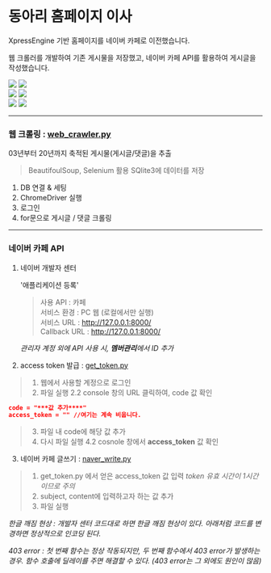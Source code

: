 # 동아리 홈페이지 이사

XpressEngine 기반 홈페이지를 네이버 카페로 이전했습니다.

웹 크롤러를 개발하여 기존 게시물을 저장했고, 네이버 카페 API를 활용하여 게시글을 작성했습니다.
<div>
<img src="https://img.shields.io/badge/BeautifulSoup-4.9.0-orange?style=flat-square" />
<img src="https://img.shields.io/badge/selenium-webdriver-orange?style=flat-square" />
</div>
<div>
<img src="https://img.shields.io/badge/SQlite-3.21.0-blue?style=flat-square" />
<img src="https://img.shields.io/badge/Django-3.1.4-blue?style=flat-square" />
</div>
<div>
<img src="https://img.shields.io/badge/NAVER-cafe-brightgreen?style=flat-square" />
<img src="https://img.shields.io/badge/NAVER-login-brightgreen?style=flat-square" />
</div>

- - -

### 웹 크롤링 : [web_crawler.py](https://github.com/HYUcoolguy/NAVER-cafe-API/blob/main/web_crawler.py)
03년부터 20년까지 축적된 게시물(게시글/댓글)을 추출
> BeautifoulSoup, Selenium 활용
> SQlite3에 데이터를 저장

1. DB 연결 & 세팅
2. ChromeDriver 실행
3. 로그인
4. for문으로 게시글 / 댓글 크롤링

- - -
### 네이버 카페 API

1. 네이버 개발자 센터

    '애플리케이션 등록'
    > 사용 API : 카페 <br>
    > 서비스 환경 : PC 웹 (로컬에서만 실행) <br>
    > 서비스 URL : http://127.0.0.1:8000/ <br>
    > Callback URL : http://127.0.0.1:8000/

    *관리자 계정 외에 API 사용 시, **멤버관리**에서 ID 추가*

2. access token 발급 : [get_token.py](https://github.com/HYUcoolguy/FAFA/blob/main/Back-End/FAFA/models.py) 

> 1. 웹에서 사용할 계정으로 로그인
> 2. 파일 실행
    2.2 console 창의 URL 클릭하여, code 값 확인

~~~json
code = "***값 추가****"
access_token = "" //여기는 계속 비웁니다.
~~~

> 3. 파일 내 code에 해당 값 추가
> 4. 다시 파일 실행
   4.2 cosnole 창에서 **access_token** 값 확인

3. 네이버 카페 글쓰기 : [naver_write.py](https://github.com/HYUcoolguy/FAFA/blob/main/Back-End/FAFA/models.py) 

> 1. get_token.py 에서 얻은 access_token 값 입력
*token 유효 시간이 1시간이므로 주의*
> 2. subject, content에 입력하고자 하는 값 추가
> 3. 파일 실행

*한글 깨짐 현상 : 개발자 센터 코드대로 하면 한글 깨짐 현상이 있다. 아래처럼 코드를 변경하면 정상적으로 인코딩 된다.*

*403 error : 첫 번째 함수는 정상 작동되지만, 두 번째 함수에서 403 error가 발생하는 경우. 함수 호출에 딜레이를 주면 해결할 수 있다. (403 error는 그 외에도 원인이 많음)*
